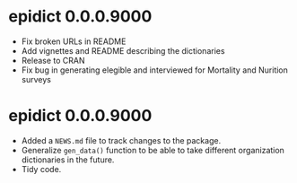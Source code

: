 # epidict 0.0.0.9000

* Fix broken URLs in README
* Add vignettes and README describing the dictionaries
* Release to CRAN
* Fix bug in generating elegible and interviewed for Mortality and Nurition surveys

# epidict 0.0.0.9000

* Added a `NEWS.md` file to track changes to the package.
* Generalize `gen_data()` function to be able to take different organization
  dictionaries in the future.
* Tidy code. 
